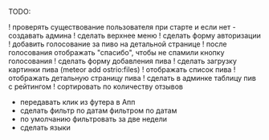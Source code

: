 TODO:

! проверять существование пользователя при старте и если нет - создавать админа
! сделать верхнее меню
! сделать форму авторизации
! добавить голосование за пиво на детальной странице
! после голосования отображать "спасибо", чтобы не спамили кнопку голосования
! сделать форму добавления пива
! сделать загрузку картинки пива (meteor add ostrio:files)
! отображать список пива
! отображать детальную страницу пива
! сделать в админке таблицу пив с рейтингом
! сортировать по количеству отзывов
* передавать клик из футера в Апп
* сделать фильтр по датам фильтром по датам
* по умолчанию фильтровать за две недели
* сделать языки